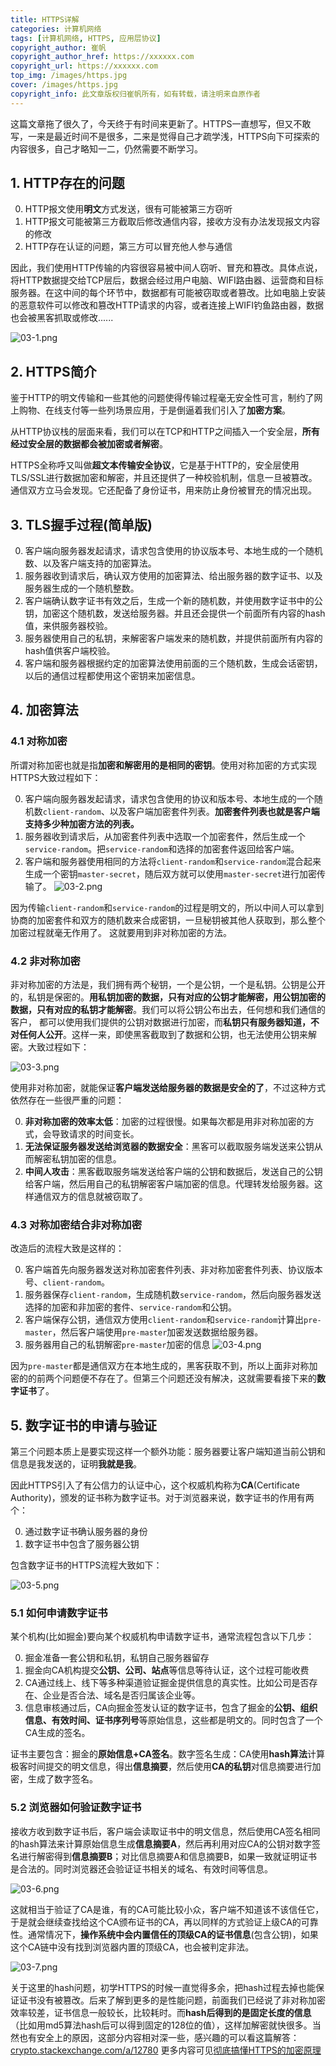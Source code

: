 ```yaml
---
title: HTTPS详解
categories: 计算机网络
tags: [计算机网络, HTTPS, 应用层协议]
copyright_author: 崔帆
copyright_author_href: https://xxxxxx.com
copyright_url: https://xxxxxx.com
top_img: /images/https.jpg
cover: /images/https.jpg
copyright_info: 此文章版权归崔帆所有，如有转载，请注明来自原作者
---
```

这篇文章拖了很久了，今天终于有时间来更新了。HTTPS一直想写，但又不敢写，一来是最近时间不是很多，二来是觉得自己才疏学浅，HTTPS向下可探索的内容很多，自己才略知一二，仍然需要不断学习。

## 1. HTTP存在的问题

0.  HTTP报文使用**明文**方式发送，很有可能被第三方窃听
0.  HTTP报文可能被第三方截取后修改通信内容，接收方没有办法发现报文内容的修改
0.  HTTP存在认证的问题，第三方可以冒充他人参与通信

因此，我们使用HTTP传输的内容很容易被中间人窃听、冒充和篡改。具体点说，将HTTP数据提交给TCP层后，数据会经过用户电脑、WIFI路由器、运营商和目标服务器。在这中间的每个环节中，数据都有可能被窃取或者篡改。比如电脑上安装的恶意软件可以修改和篡改HTTP请求的内容，或者连接上WIFI钓鱼路由器，数据也会被黑客抓取或修改......

![03-1.png](https://p6-juejin.byteimg.com/tos-cn-i-k3u1fbpfcp/6c8088d0ad704f83b6889c4069bf4192~tplv-k3u1fbpfcp-watermark.image?)
## 2. HTTPS简介

鉴于HTTP的明文传输和一些其他的问题使得传输过程毫无安全性可言，制约了网上购物、在线支付等一些列场景应用，于是倒逼着我们引入了**加密方案**。

从HTTP协议栈的层面来看，我们可以在TCP和HTTP之间插入一个安全层，**所有经过安全层的数据都会被加密或者解密**。

HTTPS全称呼又叫做**超文本传输安全协议**，它是基于HTTP的，安全层使用TLS/SSL进行数据加密和解密，并且还提供了一种校验机制，信息一旦被篡改。通信双方立马会发现。它还配备了身份证书，用来防止身份被冒充的情况出现。

## 3. TLS握手过程(简单版)

0.  客户端向服务器发起请求，请求包含使用的协议版本号、本地生成的一个随机数、以及客户端支持的加密算法。
0.  服务器收到请求后，确认双方使用的加密算法、给出服务器的数字证书、以及服务器生成的一个随机整数。
0.  客户端确认数字证书有效之后，生成一个新的随机数，并使用数字证书中的公钥，加密这个随机数，发送给服务器。并且还会提供一个前面所有内容的hash值，来供服务器校验。
0.  服务器使用自己的私钥，来解密客户端发来的随机数，并提供前面所有内容的hash值供客户端校验。
0.  客户端和服务器根据约定的加密算法使用前面的三个随机数，生成会话密钥，以后的通信过程都使用这个密钥来加密信息。

## 4. 加密算法

### 4.1 对称加密

所谓对称加密也就是指**加密和解密用的是相同的密钥**。使用对称加密的方式实现HTTPS大致过程如下：

0.  客户端向服务器发起请求，请求包含使用的协议和版本号、本地生成的一个随机数`client-random`、以及客户端加密套件列表。**加密套件列表也就是客户端支持多少种加密方法的列表。**
0.  服务器收到请求后，从加密套件列表中选取一个加密套件，然后生成一个`service-random`。把`service-random`和选择的加密套件返回给客户端。
0.  客户端和服务器使用相同的方法将`client-random`和`service-random`混合起来生成一个密钥`master-secret`，随后双方就可以使用`master-secret`进行加密传输了。
    ![03-2.png](https://p1-juejin.byteimg.com/tos-cn-i-k3u1fbpfcp/2bcd9f86db2e4e8dae2b9bc5ec8157cf~tplv-k3u1fbpfcp-watermark.image?)

因为传输`client-random`和`service-random`的过程是明文的，所以中间人可以拿到协商的加密套件和双方的随机数来合成密钥，一旦秘钥被其他人获取到，那么整个加密过程就毫无作用了。 这就要用到非对称加密的方法。

### 4.2 非对称加密

非对称加密的方法是，我们拥有两个秘钥，一个是公钥，一个是私钥。公钥是公开的，私钥是保密的。**用私钥加密的数据，只有对应的公钥才能解密，用公钥加密的数据，只有对应的私钥才能解密**。我们可以将公钥公布出去，任何想和我们通信的客户， 都可以使用我们提供的公钥对数据进行加密，而**私钥只有服务器知道，不对任何人公开**。这样一来，即使黑客截取到了数据和公钥，也无法使用公钥来解密。大致过程如下：

![03-3.png](https://p3-juejin.byteimg.com/tos-cn-i-k3u1fbpfcp/beb8400344974afd913b6b7ece9c41fb~tplv-k3u1fbpfcp-watermark.image?)

使用非对称加密，就能保证**客户端发送给服务器的数据是安全的了**，不过这种方式依然存在一些很严重的问题：

0.  **非对称加密的效率太低**：加密的过程很慢。如果每次都是用非对称加密的方式，会导致请求的时间变长。
0.  **无法保证服务器发送给浏览器的数据安全**：黑客可以截取服务端发送来公钥从而解密私钥加密的信息。
0.  **中间人攻击**：黑客截取服务端发送给客户端的公钥和数据后，发送自己的公钥给客户端，然后用自己的私钥解密客户端加密的信息。代理转发给服务器。这样通信双方的信息就被窃取了。

### 4.3 对称加密结合非对称加密

改造后的流程大致是这样的：

0.  客户端首先向服务器发送对称加密套件列表、非对称加密套件列表、协议版本号、`client-random`。
0.  服务器保存`client-random`，生成随机数`service-random`，然后向服务器发送选择的加密和非加密的套件、`service-random`和公钥。
0.  客户端保存公钥，通信双方使用`client-random`和`service-random`计算出`pre-master`，然后客户端使用`pre-master`加密发送数据给服务器。
0.  服务器用自己的私钥解密`pre-master`加密的信息
    ![03-4.png](https://p6-juejin.byteimg.com/tos-cn-i-k3u1fbpfcp/4929f5cbb90e4b98a145650ea4b0d3fe~tplv-k3u1fbpfcp-watermark.image?)

因为`pre-master`都是通信双方在本地生成的，黑客获取不到，所以上面非对称加密的的前两个问题便不存在了。但第三个问题还没有解决，这就需要看接下来的**数字证书**了。

## 5. 数字证书的申请与验证

第三个问题本质上是要实现这样一个额外功能：服务器要让客户端知道当前公钥和信息是我发送的，证明**我就是我**。

因此HTTPS引入了有公信力的认证中心，这个权威机构称为**CA**(Certificate Authority)，颁发的证书称为数字证书。对于浏览器来说，数字证书的作用有两个：

0.  通过数字证书确认服务器的身份
0.  数字证书中包含了服务器公钥

包含数字证书的HTTPS流程大致如下：

![03-5.png](https://p9-juejin.byteimg.com/tos-cn-i-k3u1fbpfcp/b5f870f635d941d7bd382dba4e673962~tplv-k3u1fbpfcp-watermark.image?)
### 5.1 如何申请数字证书

某个机构(比如掘金)要向某个权威机构申请数字证书，通常流程包含以下几步：

0.  掘金准备一套公钥和私钥，私钥自己服务器留存
0.  掘金向CA机构提交**公钥、公司、站点**等信息等待认证，这个过程可能收费
0.  CA通过线上、线下等多种渠道验证掘金提供信息的真实性。比如公司是否存在、企业是否合法、域名是否归属该企业等。
0.  信息审核通过后，CA向掘金签发认证的数字证书，包含了掘金的**公钥、组织信息、有效时间、证书序列号**等原始信息，这些都是明文的。同时包含了一个CA生成的签名。

证书主要包含：掘金的**原始信息+CA签名**。数字签名生成：CA使用**hash算法**计算极客时间提交的明文信息，得出**信息摘要**，然后使用**CA的私钥**对信息摘要进行加密，生成了数字签名。

### 5.2 浏览器如何验证数字证书

接收方收到数字证书后，客户端会读取证书中的明文信息，然后使用CA签名相同的hash算法来计算原始信息生成**信息摘要A**，然后再利用对应CA的公钥对数字签名进行解密得到**信息摘要B**；对比信息摘要A和信息摘要B，如果一致就证明证书是合法的。同时浏览器还会验证证书相关的域名、有效时间等信息。

![03-6.png](https://p9-juejin.byteimg.com/tos-cn-i-k3u1fbpfcp/7735fa2003a44bf0b0675be659369082~tplv-k3u1fbpfcp-watermark.image?)

这就相当于验证了CA是谁，有的CA可能比较小众，客户端不知道该不该信任它，于是就会继续查找给这个CA颁布证书的CA，再以同样的方式验证上级CA的可靠性。通常情况下，**操作系统中会内置信任的顶级CA的证书信息**(包含公钥)，如果这个CA链中没有找到浏览器内置的顶级CA，也会被判定非法。

![03-7.png](https://p1-juejin.byteimg.com/tos-cn-i-k3u1fbpfcp/1f0e5256a7eb4cc0a2bab20a50e959ba~tplv-k3u1fbpfcp-watermark.image?)

关于这里的hash问题，初学HTTPS的时候一直觉得多余，把hash过程去掉也能保证证书没有被篡改。后来了解到更多的是性能问题，前面我们已经说了非对称加密效率较差，证书信息一般较长，比较耗时。而**hash后得到的是固定长度的信息**（比如用md5算法hash后可以得到固定的128位的值），这样加解密就快很多。当然也有安全上的原因，这部分内容相对深一些，感兴趣的可以看这篇解答：[crypto.stackexchange.com/a/12780](https://link.zhihu.com/?target=https%3A//link.juejin.im/%3Ftarget%3Dhttps%3A%2F%2Fcrypto.stackexchange.com%2Fa%2F12780) 更多内容可见[彻底搞懂HTTPS的加密原理](https://zhuanlan.zhihu.com/p/43789231)
